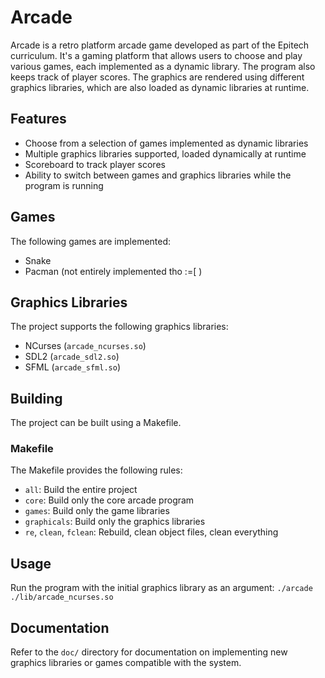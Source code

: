 # Arcade

Arcade is a retro platform arcade game developed as part of the Epitech curriculum. It's a gaming platform that allows users to choose and play various games, each implemented as a dynamic library. The program also keeps track of player scores. The graphics are rendered using different graphics libraries, which are also loaded as dynamic libraries at runtime.

## Features

- Choose from a selection of games implemented as dynamic libraries
- Multiple graphics libraries supported, loaded dynamically at runtime
- Scoreboard to track player scores
- Ability to switch between games and graphics libraries while the program is running

## Games

The following games are implemented:

- Snake
- Pacman (not entirely implemented tho :=[ )

## Graphics Libraries

The project supports the following graphics libraries:

- NCurses (`arcade_ncurses.so`)
- SDL2 (`arcade_sdl2.so`)
- SFML (`arcade_sfml.so`)

## Building

The project can be built using a Makefile.

### Makefile

The Makefile provides the following rules:

- `all`: Build the entire project
- `core`: Build only the core arcade program
- `games`: Build only the game libraries
- `graphicals`: Build only the graphics libraries
- `re`, `clean`, `fclean`: Rebuild, clean object files, clean everything

## Usage

Run the program with the initial graphics library as an argument:
`./arcade ./lib/arcade_ncurses.so`

## Documentation

Refer to the `doc/` directory for documentation on implementing new graphics libraries or games compatible with the system.
